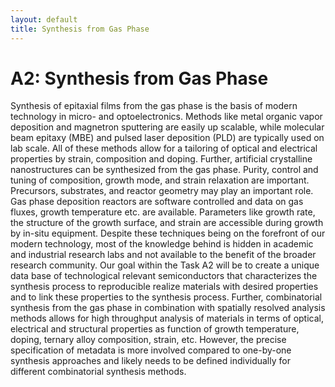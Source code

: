 ```yaml
---
layout: default
title: Synthesis from Gas Phase
---
```


# A2: Synthesis from Gas Phase

Synthesis of epitaxial films from the gas phase is the basis of modern technology in micro- and optoelectronics. Methods like metal organic vapor deposition and magnetron sputtering are easily up scalable, while molecular beam epitaxy (MBE) and pulsed laser deposition (PLD) are typically used on lab scale. All of these methods allow for a tailoring of optical and electrical properties by strain, composition and doping. Further, artificial crystalline nanostructures can be synthesized from the gas phase. Purity, control and tuning of composition, growth mode, and strain relaxation are important. Precursors, substrates, and reactor geometry may play an important role. Gas phase deposition reactors are software controlled and data on gas fluxes, growth temperature etc. are available. Parameters like growth rate, the structure of the growth surface, and strain are accessible during growth by in-situ equipment. Despite these techniques being on the forefront of our modern technology, most of the knowledge behind is hidden in academic and industrial research labs and not available to the benefit of the broader research community. Our goal within the Task A2 will be to create a unique data base of technological relevant semiconductors that characterizes the synthesis process to reproducible realize materials with desired properties and to link these properties to the synthesis process. Further, combinatorial synthesis from the gas phase in combination with spatially resolved analysis methods allows for high throughput analysis of materials in terms of optical, electrical and structural properties as function of growth temperature, doping, ternary alloy composition, strain, etc. However, the precise specification of metadata is more involved compared to one-by-one synthesis approaches and likely needs to be defined individually for different combinatorial synthesis methods. 
